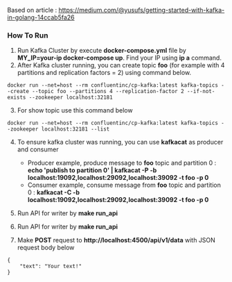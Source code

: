 Based on article : https://medium.com/@yusufs/getting-started-with-kafka-in-golang-14ccab5fa26
### How To Run
1. Run Kafka Cluster by execute **docker-compose.yml** file by **MY_IP=your-ip docker-compose up**. Find your IP using **ip a** command.
2. After Kafka cluster running, you can create topic **foo** (for example with 4 partitions and replication factors = 2) using command below.
```
docker run --net=host --rm confluentinc/cp-kafka:latest kafka-topics --create --topic foo --partitions 4 --replication-factor 2 --if-not-exists --zookeeper localhost:32181
```
3. For show topic use this command below 
```
docker run --net=host --rm confluentinc/cp-kafka:latest kafka-topics --zookeeper localhost:32181 --list
```
4. To ensure kafka cluster was running, you can use **kafkacat** as producer and consumer
    * Producer example, produce message to **foo** topic and partition 0 : **echo 'publish to partition 0' | kafkacat -P -b localhost:19092,localhost:29092,localhost:39092 -t foo -p 0**
    * Consumer example, consume message from **foo** topic and partition 0 : **kafkacat -C -b localhost:19092,localhost:29092,localhost:39092 -t foo -p 0**

5. Run API for writer by **make run_api**
6. Run API for writer by **make run_api**
7. Make **POST** request to **http://localhost:4500/api/v1/data** with JSON request body below
```
{
	"text": "Your text!"
}
```